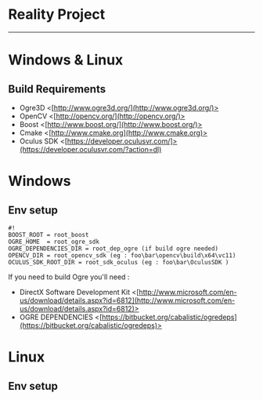 # Reality Project

- - -

# Windows & Linux

## Build Requirements

* Ogre3D   <[http://www.ogre3d.org/](http://www.ogre3d.org/)>
* OpenCV <[http://opencv.org/](http://opencv.org/)>
* Boost  <[http://www.boost.org/](http://www.boost.org/)>
* Cmake  <[http://www.cmake.org](http://www.cmake.org)>       
* Oculus SDK <[https://developer.oculusvr.com/]>(https://developer.oculusvr.com/?action=dl)

# Windows

## Env setup


```
#!
BOOST_ROOT = root_boost
OGRE_HOME  = root_ogre_sdk
OGRE_DEPENDENCIES_DIR = root_dep_ogre (if build ogre needed)
OPENCV_DIR = root_opencv_sdk (eg : foo\bar\opencv\build\x64\vc11)
OCULUS_SDK_ROOT_DIR = root_sdk_oculus (eg : foo\bar\OculusSDK )
```

If you need to build Ogre you'll need : 

* DirectX Software Development Kit  <[http://www.microsoft.com/en-us/download/details.aspx?id=6812](http://www.microsoft.com/en-us/download/details.aspx?id=6812)>
* OGRE DEPENDENCIES <[https://bitbucket.org/cabalistic/ogredeps](https://bitbucket.org/cabalistic/ogredeps)>

# Linux 

## Env setup 

